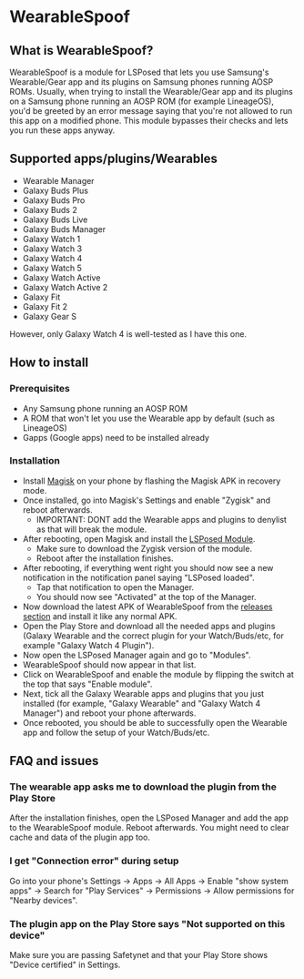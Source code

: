 # WearableSpoof

## What is WearableSpoof?
WearableSpoof is a module for LSPosed that lets you use Samsung's Wearable/Gear app and its plugins on Samsung phones running AOSP ROMs.
Usually, when trying to install the Wearable/Gear app and its plugins on a Samsung phone running an AOSP ROM (for example LineageOS), you'd
be greeted by an error message saying that you're not allowed to run this app on a modified phone.
This module bypasses their checks and lets you run these apps anyway.

## Supported apps/plugins/Wearables
- Wearable Manager
- Galaxy Buds Plus
- Galaxy Buds Pro
- Galaxy Buds 2
- Galaxy Buds Live
- Galaxy Buds Manager
- Galaxy Watch 1
- Galaxy Watch 3
- Galaxy Watch 4
- Galaxy Watch 5
- Galaxy Watch Active
- Galaxy Watch Active 2
- Galaxy Fit
- Galaxy Fit 2
- Galaxy Gear S

However, only Galaxy Watch 4 is well-tested as I have this one.

## How to install
### Prerequisites
- Any Samsung phone running an AOSP ROM
- A ROM that won't let you use the Wearable app by default (such as LineageOS)
- Gapps (Google apps) need to be installed already

### Installation
- Install [Magisk](https://github.com/topjohnwu/Magisk/releases) on your phone by flashing the Magisk APK in recovery mode.
- Once installed, go into Magisk's Settings and enable "Zygisk" and reboot afterwards.
    - IMPORTANT: DONT add the Wearable apps and plugins to denylist as that will break the module.
- After rebooting, open Magisk and install the [LSPosed Module](https://github.com/LSPosed/LSPosed/releases).
    - Make sure to download the Zygisk version of the module.
    - Reboot after the installation finishes.
- After rebooting, if everything went right you should now see a new notification in the notification panel saying "LSPosed loaded".
    - Tap that notification to open the Manager.
    - You should now see "Activated" at the top of the Manager.
- Now download the latest APK of WearableSpoof from the [releases section](https://github.com/Simon1511/WearableSpoof/releases) and install it like any normal APK.
- Open the Play Store and download all the needed apps and plugins (Galaxy Wearable and the correct plugin for your Watch/Buds/etc, for example "Galaxy Watch 4 Plugin").
- Now open the LSPosed Manager again and go to "Modules".
- WearableSpoof should now appear in that list.
- Click on WearableSpoof and enable the module by flipping the switch at the top that says "Enable module".
- Next, tick all the Galaxy Wearable apps and plugins that you just installed (for example, "Galaxy Wearable" and "Galaxy Watch 4 Manager") and reboot your phone afterwards.
- Once rebooted, you should be able to successfully open the Wearable app and follow the setup of your Watch/Buds/etc.

## FAQ and issues
### The wearable app asks me to download the plugin from the Play Store
After the installation finishes, open the LSPosed Manager and add the app to the WearableSpoof module. Reboot afterwards. You might need to clear cache and data of the plugin app too.

### I get "Connection error" during setup
Go into your phone's Settings -> Apps -> All Apps -> Enable "show system apps" -> Search for "Play Services" -> Permissions -> Allow permissions for "Nearby devices".

### The plugin app on the Play Store says "Not supported on this device"
Make sure you are passing Safetynet and that your Play Store shows "Device certified" in Settings.